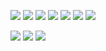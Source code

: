 
![](https://img.shields.io/badge/Editor-Jupyter-informational?style=flat&logo=Jupyter&logoColor=white&color=2bbc8a)
![](https://img.shields.io/badge/Code-Python-informational?style=flat&logo=python&logoColor=white&color=2bbc8a)
![](https://img.shields.io/badge/Code-C++-informational?style=flat&logo=cplusplus&logoColor=white&color=2bbc8a)
![](https://img.shields.io/badge/Code-SQL-informational?style=flat&logo=cplusplus&logoColor=white&color=2bbc8a)
![](https://img.shields.io/badge/Code-R-informational?style=flat&logo=cplusplus&logoColor=white&color=2bbc8a)
![](https://img.shields.io/badge/Code-VBA-informational?style=flat&logo=cplusplus&logoColor=white&color=2bbc8a)
![](https://img.shields.io/badge/Code-SAS-informational?style=flat&logo=cplusplus&logoColor=white&color=2bbc8a)


![](https://img.shields.io/badge/Code-Binance-informational?style=flat&logo=Binance&logoColor=white&color=2bbc8a)
![](https://img.shields.io/badge/Code-Robinhood-informational?style=flat&logo=Robinhood&logoColor=white&color=2bbc8a)
![](https://img.shields.io/badge/Code-SAS-informational?style=flat&logo=cplusplus&logoColor=white&color=2bbc8a)

